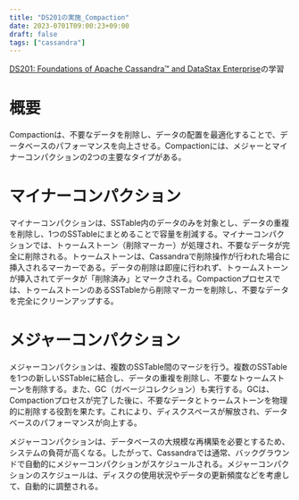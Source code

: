 ```yaml
---
title: "DS201の実施_Compaction"
date: 2023-0701T09:00:23+09:00
draft: false
tags: ["cassandra"] 
---
```

<!--more-->
[DS201: Foundations of Apache Cassandra™ and DataStax Enterprise](https://www.datastax.com/jp/resources/datasheet/ds201-datastax-enterprise-foundations-apache-cassandratm)の学習

# 概要
Compactionは、不要なデータを削除し、データの配置を最適化することで、データベースのパフォーマンスを向上させる。Compactionには、メジャーとマイナーコンパクションの2つの主要なタイプがある。

# マイナーコンパクション
マイナーコンパクションは、SSTable内のデータのみを対象とし、データの重複を削除し、1つのSSTableにまとめることで容量を削減する。マイナーコンパクションでは、トゥームストーン（削除マーカー）が処理され、不要なデータが完全に削除される。トゥームストーンは、Cassandraで削除操作が行われた場合に挿入されるマーカーである。データの削除は即座に行われず、トゥームストーンが挿入されてデータが「削除済み」とマークされる。Compactionプロセスでは、トゥームストーンのあるSSTableから削除マーカーを削除し、不要なデータを完全にクリーンアップする。

# メジャーコンパクション
メジャーコンパクションは、複数のSSTable間のマージを行う。複数のSSTableを1つの新しいSSTableに結合し、データの重複を削除し、不要なトゥームストーンを削除する。また、GC（ガベージコレクション）も実行する。GCは、Compactionプロセスが完了した後に、不要なデータとトゥームストーンを物理的に削除する役割を果たす。これにより、ディスクスペースが解放され、データベースのパフォーマンスが向上する。

メジャーコンパクションは、データベースの大規模な再構築を必要とするため、システムの負荷が高くなる。したがって、Cassandraでは通常、バックグラウンドで自動的にメジャーコンパクションがスケジュールされる。メジャーコンパクションのスケジュールは、ディスクの使用状況やデータの更新頻度などを考慮して、自動的に調整される。

